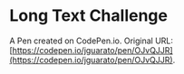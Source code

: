 # Long Text Challenge

A Pen created on CodePen.io. Original URL: [https://codepen.io/jguarato/pen/OJvQJJR](https://codepen.io/jguarato/pen/OJvQJJR).

